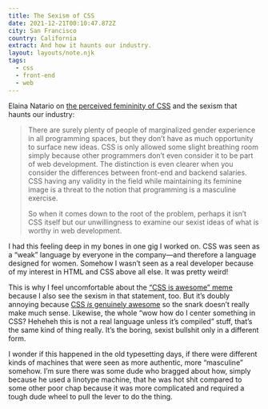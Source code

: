 ```yaml
---
title: The Sexism of CSS
date: 2021-12-21T00:10:47.872Z
city: San Francisco
country: California
extract: And how it haunts our industry.
layout: layouts/note.njk
tags:
  - css
  - front-end
  - web
---
```


Elaina Natario on [the perceived femininity of CSS](https://thoughtbot.com/blog/tailwind-and-the-femininity-of-css) and the sexism that haunts our industry:

> There are surely plenty of people of marginalized gender experience in all programming spaces, but they don’t have as much opportunity to surface new ideas. CSS is only allowed some slight breathing room simply because other programmers don’t even consider it to be part of web development. The distinction is even clearer when you consider the differences between front-end and backend salaries. CSS having any validity in the field while maintaining its feminine image is a threat to the notion that programming is a masculine exercise.
>
> So when it comes down to the root of the problem, perhaps it isn’t CSS itself but our unwillingness to examine our sexist ideas of what is worthy in web development.

I had this feeling deep in my bones in one gig I worked on. CSS was seen as a “weak” language by everyone in the company—and therefore a language designed for women. Somehow I wasn’t seen as a real developer because of my interest in HTML and CSS above all else. It was pretty weird!

This is why I feel uncomfortable about the [“CSS is awesome” meme](https://css-tricks.com/css-is-awesome/) because I also see the sexism in that statement, too. But it’s doubly annoying because [CSS _is_ genuinely awesome](https://twitter.com/TerribleMia/status/1472803139698900994) so the snark doesn’t really make much sense. Likewise, the whole “wow how do I center something in CSS? Heheheh this is not a real language unless it’s compiled” stuff, that’s the same kind of thing really. It’s the boring, sexist bullshit only in a different form.

I wonder if this happened in the old typesetting days, if there were different kinds of machines that were seen as more authentic, more “masculine” somehow. I’m sure there was some dude who bragged about how, simply because he used a linotype machine, that he was hot shit compared to some other poor chap because it was more complicated and required a tough dude wheel to pull the lever to do the thing.
